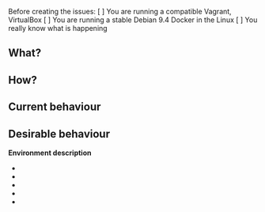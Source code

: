 Before creating the issues:
[ ] You are running a compatible Vagrant, VirtualBox
[ ] You are running a stable Debian 9.4 Docker in the Linux
[ ] You really know what is happening


**What?**
-  

**How?**
- 

**Current behaviour**
- 

**Desirable behaviour**
- 

**Environment description**

* 
* 
* 
* 
* 